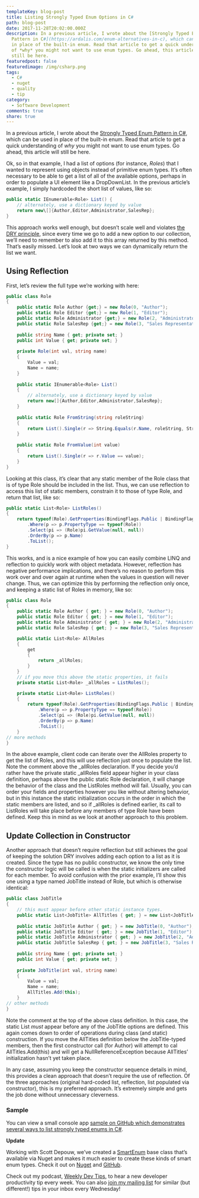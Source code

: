 ```yaml
---
templateKey: blog-post
title: Listing Strongly Typed Enum Options in C#
path: blog-post
date: 2017-11-28T20:02:00.000Z
description: In a previous article, I wrote about the [Strongly Typed Enum
  Pattern in C#](https://ardalis.com/enum-alternatives-in-c), which can be used
  in place of the built-in enum. Read that article to get a quick understanding
  of *why* you might not want to use enum types. Go ahead, this article will
  still be here.
featuredpost: false
featuredimage: /img/csharp.png
tags:
  - C#
  - nuget
  - quality
  - tip
category:
  - Software Development
comments: true
share: true
---
```

In a previous article, I wrote about the [Strongly Typed Enum Pattern in C#](https://ardalis.com/enum-alternatives-in-c), which can be used in place of the built-in enum. Read that article to get a quick understanding of *why* you might not want to use enum types. Go ahead, this article will still be here.

Ok, so in that example, I had a list of options (for instance, *Roles*) that I wanted to represent using objects instead of primitive enum types. It’s often necessary to be able to get a list of all of the available options, perhaps in order to populate a UI element like a DropDownList. In the previous article’s example, I simply hardcoded the short list of values, like so:

```csharp
public static IEnumerable<Role> List() {
    // alternately, use a dictionary keyed by value
    return new\[]{Author,Editor,Administrator,SalesRep};
}
```

This approach works well enough, but doesn’t scale well and violates [the DRY principle](http://deviq.com/don-t-repeat-yourself/), since every time we go to add a new option to our collection, we’ll need to remember to also add it to this array returned by this method. That’s easily missed. Let’s look at two ways we can dynamically return the list we want.

## Using Reflection

First, let’s review the full type we’re working with here:

```csharp
public class Role
{
    public static Role Author {get;} = new Role(0, "Author");
    public static Role Editor {get;} = new Role(1, "Editor");
    public static Role Administrator {get;} = new Role(2, "Administrator");
    public static Role SalesRep {get;} = new Role(3, "Sales Representative");
 
    public string Name { get; private set; }
    public int Value { get; private set; }
 
    private Role(int val, string name) 
    {
        Value = val;
        Name = name;
    }
 
    public static IEnumerable<Role> List()
    {
        // alternately, use a dictionary keyed by value
        return new[]{Author,Editor,Administrator,SalesRep};
    }
 
    public static Role FromString(string roleString)
    {
        return List().Single(r => String.Equals(r.Name, roleString, StringComparison.OrdinalIgnoreCase));
    }
 
    public static Role FromValue(int value)
    {
        return List().Single(r => r.Value == value);
    }
}
```

Looking at this class, it’s clear that any static member of the Role class that is of type Role should be included in the list. Thus, we can use reflection to access this list of static members, constrain it to those of type Role, and return that list, like so:

```csharp
public static List<Role> ListRoles()
{
    return typeof(Role).GetProperties(BindingFlags.Public | BindingFlags.Static)
        .Where(p => p.PropertyType == typeof(Role))
        .Select(pi => (Role)pi.GetValue(null, null))
        .OrderBy(p => p.Name)
        .ToList();
}
```

This works, and is a nice example of how you can easily combine LINQ and reflection to quickly work with object metadata. However, reflection has negative performance implications, and there’s no reason to perform this work over and over again at runtime when the values in question will never change. Thus, we can optimize this by performing the reflection only once, and keeping a static list of Roles in memory, like so:

```csharp
public class Role
{
    public static Role Author { get; } = new Role(0, "Author");
    public static Role Editor { get; } = new Role(1, "Editor");
    public static Role Administrator { get; } = new Role(2, "Administrator");
    public static Role SalesRep { get; } = new Role(3, "Sales Representative");

    public static List<Role> AllRoles
    {
        get
        {
            return _allRoles;
        }
    }
    // if you move this above the static properties, it fails
    private static List<Role> _allRoles = ListRoles();

    private static List<Role> ListRoles()
    {
        return typeof(Role).GetProperties(BindingFlags.Public | BindingFlags.Static)
            .Where(p => p.PropertyType == typeof(Role))
            .Select(pi => (Role)pi.GetValue(null, null))
            .OrderBy(p => p.Name)
            .ToList();
    }
// more methods
}
```

In the above example, client code can iterate over the AllRoles property to get the list of Roles, and this will use reflection just once to populate the list. Note the comment above the _allRoles declaration. If you decide you’d rather have the private static _allRoles field appear higher in your class definition, perhaps above the public static Role declaration, it will change the behavior of the class and the ListRoles method will fail. Usually, you can order your fields and properties however you like without altering behavior, but in this instance the static initialization occurs in the order in which the static members are listed, and so if _allRoles is defined earlier, its call to ListRoles will take place before any members of type Role have been defined. Keep this in mind as we look at another approach to this problem.

## Update Collection in Constructor

Another approach that doesn’t require reflection but still achieves the goal of keeping the solution DRY involves adding each option to a list as it is created. Since the type has no public constructor, we know the only time the constructor logic will be called is when the static initializers are called for each member. To avoid confusion with the prior example, I’ll show this one using a type named JobTitle instead of Role, but which is otherwise identical:

```csharp
public class JobTitle
{
    // this must appear before other static instance types.
    public static List<JobTitle> AllTitles { get; } = new List<JobTitle>();
 
    public static JobTitle Author { get; } = new JobTitle(0, "Author");
    public static JobTitle Editor { get; } = new JobTitle(1, "Editor");
    public static JobTitle Administrator { get; } = new JobTitle(2, "Administrator");
    public static JobTitle SalesRep { get; } = new JobTitle(3, "Sales Representative");
 
    public string Name { get; private set; }
    public int Value { get; private set; }
 
    private JobTitle(int val, string name)
    {
        Value = val;
        Name = name;
        AllTitles.Add(this);
    }
// other methods
}
```

Note the comment at the top of the above class definition. In this case, the static List<JobTitle> *must* appear before any of the JobTitle options are defined. This again comes down to order of operations during class (and static) construction. If you move the AllTitles definition below the JobTitle-typed members, then the first constructor call (for Author) will attempt to cal AllTitles.Add(this) and will get a NullReferenceException because AllTitles’ initialization hasn’t yet taken place.

In any case, assuming you keep the constructor sequence details in mind, this provides a clean approach that doesn’t require the use of reflection. Of the three approaches (original hard-coded list, reflection, list populated via constructor), this is my preferred approach. It’s extremely simple and gets the job done without unnecessary cleverness.

### Sample

You can view a small console app [sample on GitHub which demonstrates several ways to list strongly typed enums in C#](https://github.com/ardalis/EnumAlternative).

**Update**

Working with Scott Depouw, we’ve created a [SmartEnum](https://www.nuget.org/packages/Ardalis.SmartEnum/) base class that’s available via Nuget and makes it much easier to create these kinds of smart enum types. Check it out on [Nuget](https://www.nuget.org/packages/Ardalis.SmartEnum/) and [GitHub](https://github.com/ardalis/SmartEnum).

Check out my podcast, [Weekly Dev Tips](http://www.weeklydevtips.com/), to hear a new developer productivity tip every week. You can also [join my mailing list](https://ardalis.com/tips) for similar (but different!) tips in your inbox every Wednesday!
